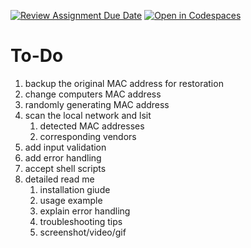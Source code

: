 [![Review Assignment Due Date](https://classroom.github.com/assets/deadline-readme-button-22041afd0340ce965d47ae6ef1cefeee28c7c493a6346c4f15d667ab976d596c.svg)](https://classroom.github.com/a/tp86o73G)
[![Open in Codespaces](https://classroom.github.com/assets/launch-codespace-2972f46106e565e64193e422d61a12cf1da4916b45550586e14ef0a7c637dd04.svg)](https://classroom.github.com/open-in-codespaces?assignment_repo_id=17754093)

# To-Do 
1. backup the original MAC address for restoration 
2. change computers MAC address 
3. randomly generating MAC address 
4. scan the local network and lsit 
    1. detected MAC addresses 
    2. corresponding vendors 
5. add input validation 
6. add error handling 
7. accept shell scripts 
8. detailed read me 
    1. installation giude 
    2. usage example 
    3. explain error handling 
    4. troubleshooting tips 
    5. screenshot/video/gif 